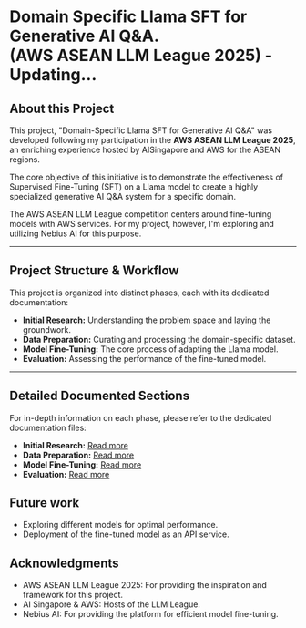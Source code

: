 # Domain Specific Llama SFT for Generative AI Q&A.<br>(AWS ASEAN LLM League 2025) - Updating...

## About this Project
This project, "Domain-Specific Llama SFT for Generative AI Q&A" was developed following my participation in the **AWS ASEAN LLM League 2025**, an enriching experience hosted by AISingapore and AWS for the ASEAN regions.

The core objective of this initiative is to demonstrate the effectiveness of Supervised Fine-Tuning (SFT) on a Llama model to create a highly specialized generative AI Q&A system for a specific domain.

The AWS ASEAN LLM League competition centers around fine-tuning models with AWS services. For my project, however, I'm exploring and utilizing Nebius AI for this purpose.

---

## Project Structure & Workflow
This project is organized into distinct phases, each with its dedicated documentation:

* **Initial Research:** Understanding the problem space and laying the groundwork.
* **Data Preparation:** Curating and processing the domain-specific dataset.
* **Model Fine-Tuning:** The core process of adapting the Llama model.
* **Evaluation:** Assessing the performance of the fine-tuned model.

---

## Detailed Documented Sections
For in-depth information on each phase, please refer to the dedicated documentation files:

* **Initial Research:** [Read more](./research/initial_research.md)
* **Data Preparation:** [Read more](./data_prep/data_preparation.md)
* **Model Fine-Tuning:** [Read more](./model_ft/model_fine_tuning.md)
* **Evaluation:** [Read more](./eval/evaluation.md)

## Future work
- Exploring different models for optimal performance.
- Deployment of the fine-tuned model as an API service.

## Acknowledgments
- AWS ASEAN LLM League 2025: For providing the inspiration and framework for this project.
- AI Singapore & AWS: Hosts of the LLM League.
- Nebius AI: For providing the platform for efficient model fine-tuning.